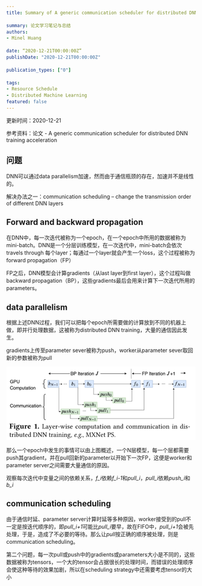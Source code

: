 ```yaml
---
title: Summary of A generic communication scheduler for distributed DNN training acceleration

summary: 论文学习笔记与总结
authors:
- Minel Huang

date: “2020-12-21T00:00:00Z”
publishDate: "2020-12-21T00:00:00Z"

publication_types: ["0"]

tags: 
- Resource Schedule
- Distributed Machine Learning
featured: false
---
```


更新时间：2020-12-21

参考资料：论文 - A generic communication scheduler for distributed DNN training acceleration

## **问题**

DNN可以通过data parallelism加速，然而由于通信瓶颈的存在，加速并不是线性的。

解决办法之一：communication scheduling – change the transmission order of different DNN layers

## **Forward and backward propagation**

在DNN中，每一次迭代被称为一个epoch，在一个epoch中所用的数据被称为mini-batch。DNN是一个分层训练模型，在一次迭代中，mini-batch会依次travels through 每个layer；每通过一个layer就会产生一个loss，这个过程被称为forward propagation（FP）

FP之后，DNN模型会计算gradients（从last layer到first layer），这个过程叫做backward propagation（BP），这些gradients最后会用来计算下一次迭代所用的parameters。

## **data parallelism**

根据上述DNN过程，我们可以把每个epoch所需要做的计算放到不同的机器上做，即并行处理数据，这被称为distributed DNN training，大量的通信因此发生。

gradients上传至parameter sever被称为push，worker从parameter sever取回新的参数被称为pull

![](./01.png)

那么一个epoch中发生的事情可以由上图概述，一个N层模型，每一个层都需要push其gradient，并在pull回新的parameter以开始下一次FP，这便是worker和parameter server之间需要大量通信的原因。

观察每次迭代中变量之间的依赖关系，*f_i*依赖*f_i-1*和*pull_i*，*pull_i*依赖*push_i*和*b_i*

## **communication scheduling**

由于通信时延、parameter server计算时延等多种原因，worker接受到的pull不一定是按迭代顺序的，即*pull_i+1*可能比*pull_i*要早，故在FIFO中，*pull_i+1*会被先处理，于是，造成了不必要的等待。那么让*pull*按正确的顺序被处理，则是communication scheduling。

第二个问题，每一次pull或push中的gradients或parameters大小是不同的，这些数据被称为tensors，一个大的tensor会占据很长的处理时间，而错误的处理顺序会使这种等待的效果加剧，所以在scheduling strategy中还需要考虑tensor的大小

